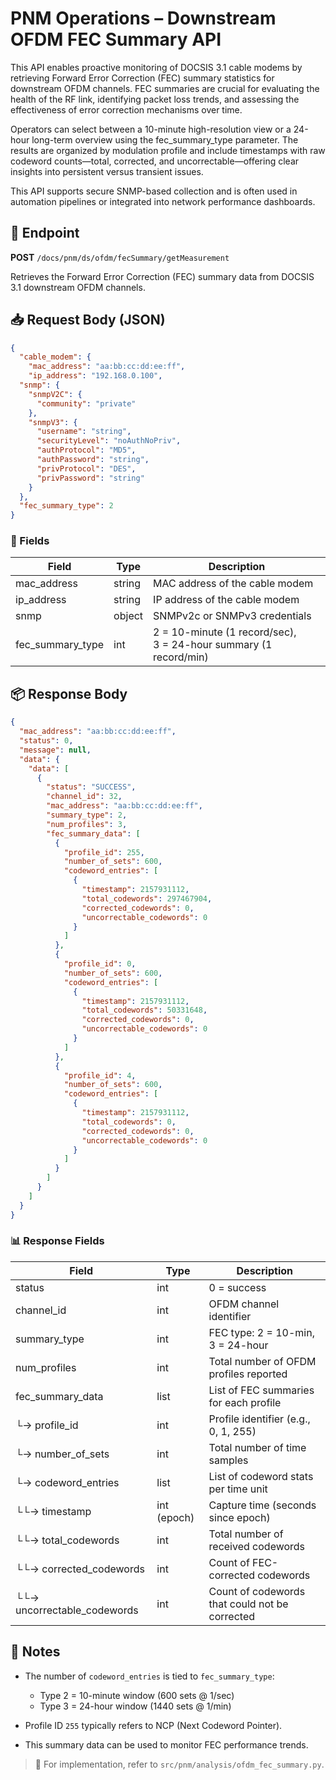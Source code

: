 # PNM Operations – Downstream OFDM FEC Summary API

This API enables proactive monitoring of DOCSIS 3.1 cable modems by retrieving Forward Error Correction (FEC) summary statistics for downstream OFDM channels. FEC summaries are crucial for evaluating the health of the RF link, identifying packet loss trends, and assessing the effectiveness of error correction mechanisms over time.

Operators can select between a 10-minute high-resolution view or a 24-hour long-term overview using the fec_summary_type parameter. The results are organized by modulation profile and include timestamps with raw codeword counts—total, corrected, and uncorrectable—offering clear insights into persistent versus transient issues.

This API supports secure SNMP-based collection and is often used in automation pipelines or integrated into network performance dashboards.

## 📰 Endpoint

**POST** `/docs/pnm/ds/ofdm/fecSummary/getMeasurement`

Retrieves the Forward Error Correction (FEC) summary data from DOCSIS 3.1 downstream OFDM channels.

## 📥 Request Body (JSON)

```json
{
  "cable_modem": {
	"mac_address": "aa:bb:cc:dd:ee:ff",
	"ip_address": "192.168.0.100",
  "snmp": {
    "snmpV2C": {
      "community": "private"
    },
    "snmpV3": {
      "username": "string",
      "securityLevel": "noAuthNoPriv",
      "authProtocol": "MD5",
      "authPassword": "string",
      "privProtocol": "DES",
      "privPassword": "string"
    }
  },
  "fec_summary_type": 2
}
```

### 🔑 Fields

| Field              | Type   | Description                                                      |
| ------------------ | ------ | ---------------------------------------------------------------- |
| mac\_address       | string | MAC address of the cable modem                                   |
| ip\_address        | string | IP address of the cable modem                                    |
| snmp               | object | SNMPv2c or SNMPv3 credentials                                    |
| fec\_summary\_type | int    | 2 = 10-minute (1 record/sec), <br> 3 = 24-hour summary (1 record/min) |

## 📦 Response Body

```json
{
  "mac_address": "aa:bb:cc:dd:ee:ff",
  "status": 0,
  "message": null,
  "data": {
    "data": [
      {
        "status": "SUCCESS",
        "channel_id": 32,
        "mac_address": "aa:bb:cc:dd:ee:ff",
        "summary_type": 2,
        "num_profiles": 3,
        "fec_summary_data": [
          {
            "profile_id": 255,
            "number_of_sets": 600,
            "codeword_entries": [
              {
                "timestamp": 2157931112,
                "total_codewords": 297467904,
                "corrected_codewords": 0,
                "uncorrectable_codewords": 0
              }
            ]
          },
          {
            "profile_id": 0,
            "number_of_sets": 600,
            "codeword_entries": [
              {
                "timestamp": 2157931112,
                "total_codewords": 50331648,
                "corrected_codewords": 0,
                "uncorrectable_codewords": 0
              }
            ]
          },
          {
            "profile_id": 4,
            "number_of_sets": 600,
            "codeword_entries": [
              {
                "timestamp": 2157931112,
                "total_codewords": 0,
                "corrected_codewords": 0,
                "uncorrectable_codewords": 0
              }
            ]
          }
        ]
      }
    ]
  }
}
```

### 📊 Response Fields

| Field                        | Type        | Description                                    |
| ---------------------------- | ----------- | ---------------------------------------------- |
| status                       | int         | 0 = success                                    |
| channel\_id                  | int         | OFDM channel identifier                        |
| summary\_type                | int         | FEC type: 2 = 10-min, 3 = 24-hour              |
| num\_profiles                | int         | Total number of OFDM profiles reported         |
| fec\_summary\_data           | list        | List of FEC summaries for each profile         |
| └→ profile\_id               | int         | Profile identifier (e.g., 0, 1, 255)           |
| └→ number\_of\_sets          | int         | Total number of time samples                   |
| └→ codeword\_entries         | list        | List of codeword stats per time unit           |
| └└→ timestamp                | int (epoch) | Capture time (seconds since epoch)             |
| └└→ total\_codewords         | int         | Total number of received codewords             |
| └└→ corrected\_codewords     | int         | Count of FEC-corrected codewords               |
| └└→ uncorrectable\_codewords | int         | Count of codewords that could not be corrected |

## 📑 Notes

* The number of `codeword_entries` is tied to `fec_summary_type`:

  * Type 2 = 10-minute window (600 sets @ 1/sec)
  * Type 3 = 24-hour window (1440 sets @ 1/min)
* Profile ID `255` typically refers to NCP (Next Codeword Pointer).
* This summary data can be used to monitor FEC performance trends.

> 📂 For implementation, refer to `src/pnm/analysis/ofdm_fec_summary.py`.
